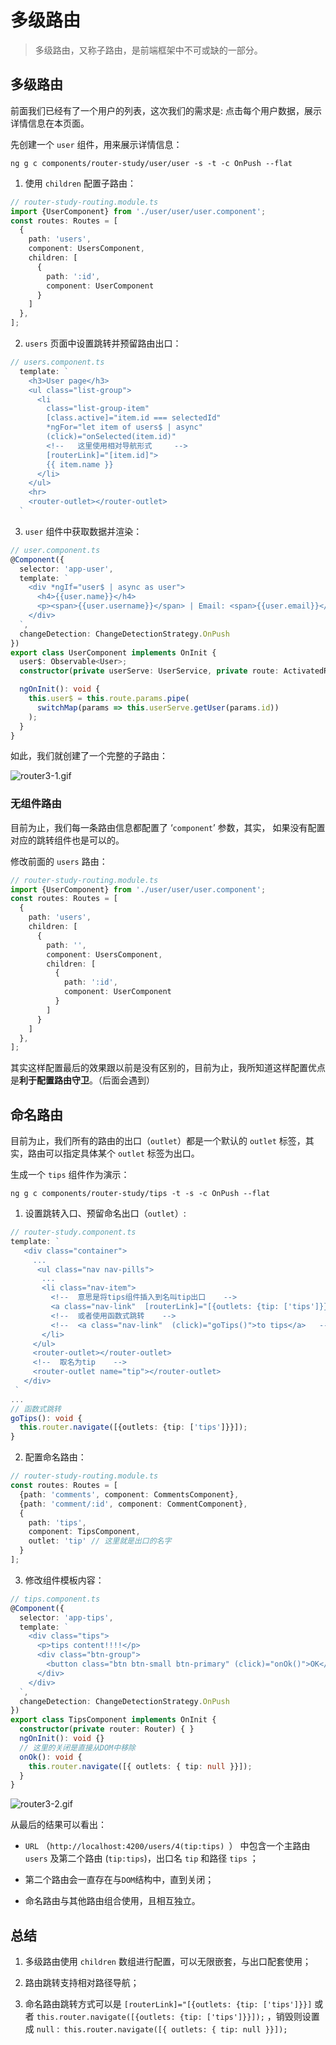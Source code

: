 # 多级路由

> 多级路由，又称子路由，是前端框架中不可或缺的一部分。

## 多级路由

前面我们已经有了一个用户的列表，这次我们的需求是: 点击每个用户数据，展示详情信息在本页面。

先创建一个 ```user``` 组件，用来展示详情信息：

```shell
ng g c components/router-study/user/user -s -t -c OnPush --flat
```

1. 使用 ```children``` 配置子路由：

```typescript
// router-study-routing.module.ts
import {UserComponent} from './user/user/user.component';
const routes: Routes = [
  {
    path: 'users',
    component: UsersComponent,
    children: [
      {
        path: ':id',
        component: UserComponent
      }
    ]
  },
];
```

2. ```users``` 页面中设置跳转并预留路由出口：

```typescript
// users.component.ts
  template: `
    <h3>User page</h3>
    <ul class="list-group">
      <li
        class="list-group-item"
        [class.active]="item.id === selectedId"
        *ngFor="let item of users$ | async"
        (click)="onSelected(item.id)"
        <!--   这里使用相对导航形式     -->
        [routerLink]="[item.id]">
        {{ item.name }}
      </li>
    </ul>
    <hr>
    <router-outlet></router-outlet>
  `
```

3. ```user``` 组件中获取数据并渲染：

```typescript
// user.component.ts
@Component({
  selector: 'app-user',
  template: `
    <div *ngIf="user$ | async as user">
      <h4>{{user.name}}</h4>
      <p><span>{{user.username}}</span> | Email: <span>{{user.email}}</span></p>
    </div>
  `,
  changeDetection: ChangeDetectionStrategy.OnPush
})
export class UserComponent implements OnInit {
  user$: Observable<User>;
  constructor(private userServe: UserService, private route: ActivatedRoute) { }

  ngOnInit(): void {
    this.user$ = this.route.params.pipe(
      switchMap(params => this.userServe.getUser(params.id))
    );
  }
}
```

如此，我们就创建了一个完整的子路由：

![router3-1.gif](./images/router3-1.gif)

### 无组件路由

目前为止，我们每一条路由信息都配置了 ‘```component```’ 参数，其实， 如果没有配置对应的跳转组件也是可以的。

修改前面的 ```users``` 路由：

```typescript
// router-study-routing.module.ts
import {UserComponent} from './user/user/user.component';
const routes: Routes = [
  {
    path: 'users',
    children: [
      {
        path: '',
        component: UsersComponent,
        children: [
          {
            path: ':id',
            component: UserComponent
          }
        ]
      }
    ]
  },
];
```

其实这样配置最后的效果跟以前是没有区别的，目前为止，我所知道这样配置优点是**利于配置路由守卫**。（后面会遇到）

## 命名路由

目前为止，我们所有的路由的出口（```outlet```）都是一个默认的 ```outlet``` 标签，其实，路由可以指定具体某个 ```outlet``` 标签为出口。

生成一个 ```tips``` 组件作为演示：

```shell
ng g c components/router-study/tips -t -s -c OnPush --flat
```

1. 设置跳转入口、预留命名出口（```outlet```）:

```typescript
// router-study.component.ts
template: `
   <div class="container">
     ...
      <ul class="nav nav-pills">
       ...
       <li class="nav-item">
         <!--  意思是将tips组件插入到名叫tip出口    -->
         <a class="nav-link"  [routerLink]="[{outlets: {tip: ['tips']}}]" routerLinkActive="active">to tips</a>
         <!--  或者使用函数式跳转    -->
         <!--  <a class="nav-link"  (click)="goTips()">to tips</a>   -->
       </li>
     </ul>
     <router-outlet></router-outlet>
     <!--  取名为tip    -->
     <router-outlet name="tip"></router-outlet>
   </div>
 `
...
// 函数式跳转
goTips(): void {
  this.router.navigate([{outlets: {tip: ['tips']}}]);
}
```

2. 配置命名路由：

```typescript
// router-study-routing.module.ts
const routes: Routes = [
  {path: 'comments', component: CommentsComponent},
  {path: 'comment/:id', component: CommentComponent},
  {
    path: 'tips',
    component: TipsComponent,
    outlet: 'tip' // 这里就是出口的名字
  }
];
```

3. 修改组件模板内容：

```typescript
// tips.component.ts
@Component({
  selector: 'app-tips',
  template: `
    <div class="tips">
      <p>tips content!!!!</p>
      <div class="btn-group">
        <button class="btn btn-small btn-primary" (click)="onOk()">OK</button>
      </div>
    </div>
  `,
  changeDetection: ChangeDetectionStrategy.OnPush
})
export class TipsComponent implements OnInit {
  constructor(private router: Router) { }
  ngOnInit(): void {}
  // 这里的关闭是直接从DOM中移除
  onOk(): void {
    this.router.navigate([{ outlets: { tip: null }}]);
  }
}
```

![router3-2.gif](./images/router3-2.gif)

从最后的结果可以看出：

- ```URL``` （```http://localhost:4200/users/4(tip:tips) ```） 中包含一个主路由 ```users``` 及第二个路由 (```tip:tips```)，出口名 ```tip``` 和路径 ```tips``` ；

- 第二个路由会一直存在与```DOM```结构中，直到关闭；

- 命名路由与其他路由组合使用，且相互独立。

## 总结

1. 多级路由使用 ```children``` 数组进行配置，可以无限嵌套，与出口配套使用；

2. 路由跳转支持相对路径导航； 

3. 命名路由跳转方式可以是 ```[routerLink]="[{outlets: {tip: ['tips']}}]``` 或者 ```this.router.navigate([{outlets: {tip: ['tips']}}]);``` ，销毁则设置成 ```null``` :``` this.router.navigate([{ outlets: { tip: null }}]);```










